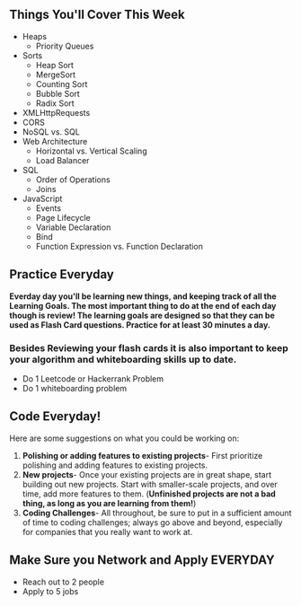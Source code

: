 ## Things You'll Cover This Week
  - Heaps
    - Priority Queues
  - Sorts
    - Heap Sort
    - MergeSort
    - Counting Sort
    - Bubble Sort
    - Radix Sort
  - XMLHttpRequests
  - CORS
  - NoSQL vs. SQL
  - Web Architecture
    - Horizontal vs. Vertical Scaling
    - Load Balancer
  - SQL
    - Order of Operations
    - Joins
  - JavaScript
    - Events
    - Page Lifecycle
    - Variable Declaration
    - Bind
    - Function Expression vs. Function Declaration


## Practice Everyday

**Everday day you'll be learning new things, and keeping track of all the Learning Goals. The most important thing to do at the end of each day though is review! The learning goals are designed so that they can be used as Flash Card questions. Practice for at least 30 minutes a day.**

### Besides Reviewing your flash cards it is also important to keep your algorithm and whiteboarding skills up to date. 
* Do 1 Leetcode or Hackerrank Problem
* Do 1 whiteboarding problem

## Code Everyday!

Here are some suggestions on what you could be working on:

1. **Polishing or adding features to existing projects**- First prioritize polishing and adding features to existing projects.
1. **New projects**- Once your existing projects are in great shape, start building out new projects. Start with smaller-scale projects, and over time, add more features to them. (**Unfinished projects are not a bad thing, as long as you are learning from them!**)
1. **Coding Challenges**- All throughout, be sure to put in a sufficient amount of time to coding challenges; always go above and beyond, especially for companies that you really want to work at.

## Make Sure you Network and Apply EVERYDAY

* Reach out to 2 people
* Apply to 5 jobs